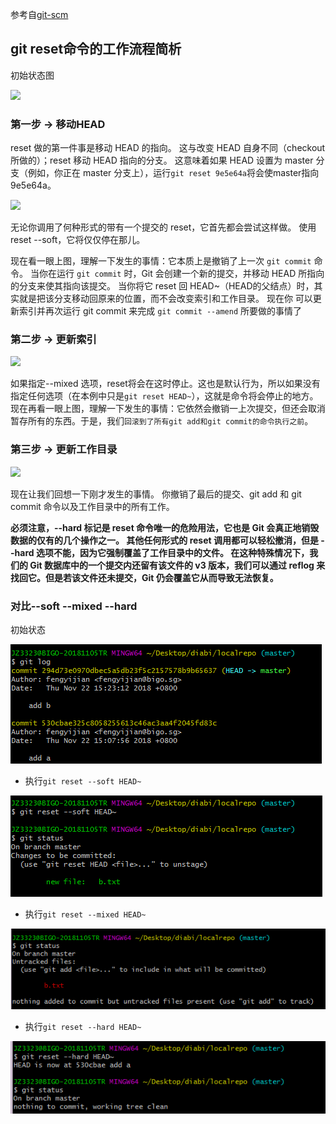 参考自[git-scm](https://git-scm.com/book/zh/v2/Git-%E5%B7%A5%E5%85%B7-%E9%87%8D%E7%BD%AE%E6%8F%AD%E5%AF%86)

## git reset命令的工作流程简析

 初始状态图

![](https://git-scm.com/book/en/v2/images/reset-start.png)

### 第一步 -> 移动HEAD

reset 做的第一件事是移动 HEAD 的指向。 这与改变 HEAD 自身不同（checkout 所做的）；reset 移动 HEAD 指向的分支。 这意味着如果 HEAD 设置为 master 
分支（例如，你正在 master 分支上），运行```git reset 9e5e64a```将会使master指向9e5e64a。

![](https://git-scm.com/book/en/v2/images/reset-soft.png)

无论你调用了何种形式的带有一个提交的 reset，它首先都会尝试这样做。 使用 reset --soft，它将仅仅停在那儿。

现在看一眼上图，理解一下发生的事情：它本质上是撤销了上一次 ```git commit``` 命令。 当你在运行 ```git commit``` 时，Git 会创建一个新的提交，并移动 
HEAD 所指向的分支来使其指向该提交。 当你将它 reset 回 HEAD~（HEAD的父结点）时，其实就是把该分支移动回原来的位置，而不会改变索引和工作目录。 现在你
可以更新索引并再次运行 git commit 来完成 ```git commit --amend``` 所要做的事情了

### 第二步 -> 更新索引

![](https://git-scm.com/book/en/v2/images/reset-mixed.png)

如果指定--mixed 选项，reset将会在这时停止。这也是默认行为，所以如果没有指定任何选项（在本例中只是```git reset HEAD~```），这就是命令将会停止的地方。
现在再看一眼上图，理解一下发生的事情：它依然会撤销一上次提交，但还会取消暂存所有的东西。于是，我们```回滚到了所有git add和git commit的命令执行之前```。

### 第三步 -> 更新工作目录

![](https://git-scm.com/book/en/v2/images/reset-hard.png)

现在让我们回想一下刚才发生的事情。 你撤销了最后的提交、git add 和 git commit 命令以及工作目录中的所有工作。

**必须注意，--hard 标记是 reset 命令唯一的危险用法，它也是 Git 会真正地销毁数据的仅有的几个操作之一。 其他任何形式的 reset 调用都可以轻松撤消，但是 --hard 选项不能，因为它强制覆盖了工作目录中的文件。 在这种特殊情况下，我们的 Git 数据库中的一个提交内还留有该文件的 v3 版本，我们可以通过 reflog 来找回它。但是若该文件还未提交，Git 仍会覆盖它从而导致无法恢复。**

### 对比--soft --mixed --hard

初始状态

![](https://github.com/Diabi/LearningNotes/blob/master/screenshot/5.jpg)

* 执行```git reset --soft HEAD~```

![](https://github.com/Diabi/LearningNotes/blob/master/screenshot/6.jpg)

* 执行```git reset --mixed HEAD~```

![](https://github.com/Diabi/LearningNotes/blob/master/screenshot/7.jpg)

* 执行```git reset --hard HEAD~```

![](https://github.com/Diabi/LearningNotes/blob/master/screenshot/8.jpg)
